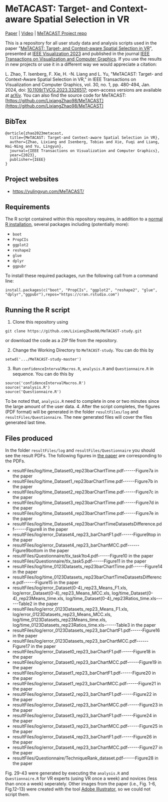 # MeTACAST: Target- and Context-aware Spatial Selection in VR

[Paper](https://doi.org/10.1109/TVCG.2023.3326517) | [Video](https://www.youtube.com/watch?v=R_WRfzgnOAM&t=1s "Video") | [MeTACAST Project repo](https://github.com/LixiangZhao98/MeTACAST)

This is a repository for all user study data and analysis scripts used in the paper "[MeTACAST: Target- and Context-aware Spatial Selection in VR](https://doi.org/10.1109/TVCG.2023.3326517)", presented at [IEEE Visualization 2023](http://ieeevis.org/year/2023/welcome) and published in the journal [IEEE Transactions on Visualization and Computer Graphics](https://ieeexplore.ieee.org/xpl/RecentIssue.jsp?punumber=2945). If you use the results in new projects or use it in a different way we would appreciate a citation:

L. Zhao, T. Isenberg, F. Xie, H. -N. Liang and L. Yu, "MeTACAST: Target- and Context-Aware Spatial Selection in VR," in IEEE Transactions on Visualization and Computer Graphics, vol. 30, no. 1, pp. 480-494, Jan. 2024, doi: [10.1109/TVCG.2023.3326517](https://doi.org/10.1109/TVCG.2023.3326517); open-access versions are available at [arXiv](https://arxiv.org/abs/2308.03616).
You can also find the source code for MeTACAST: [https://github.com/LixiangZhao98/MeTACAST](https://github.com/LixiangZhao98/MeTACAST)

## BibTex

```
@article{zhao2023metacast,
  title={MeTACAST: Target-and Context-aware Spatial Selection in VR},
  author={Zhao, Lixiang and Isenberg, Tobias and Xie, Fuqi and Liang, Hai-Ning and Yu, Lingyun},
  journal={IEEE Transactions on Visualization and Computer Graphics},
  year={2023},
  publisher={IEEE}
}
```
## Project websites
* https://yulingyun.com/MeTACAST/


## Requirements

The R script contained within this repository requires, in addition to a [normal R installation](https://cran.r-project.org/), several packages including (potentially more):

* `boot`
* `PropCIs`
* `ggplot2`
* `reshape2`
* `glue`
* `dplyr`
* `ggpubr`

To install these required packages, run the following call from a command line: 
```
install.packages(c("boot", "PropCIs", "ggplot2", "reshape2", "glue", "dplyr","ggpubr"),repos="https://cran.rstudio.com")
```


## Running the R script

1. Clone this repository using 
```
git clone https://github.com/LixiangZhao98/MeTACAST-study.git
```
 or download the code as a ZIP file from the repository.

2. Change the Working Directory to `MeTACAST-study`. You can do this by
```
setwd('.../MeTACAST-study-master')
```
3. Run `confidenceIntervalMacros.R`, `analysis.R` and `Questionnaire.R` in sequence. You can do this by
```
source('confidenceIntervalMacros.R')
source('analysis.R')
source('Questionnaire.R')
```
To be noted that, `analysis.R` need to complete in one or two minutes since the large amount of the user data.
4. After the script completes, the figures (PDF format) will be generated in the folder `resultFiles/log` and `resultFiles/Questionnaire`. The new generated files will cover the files generated last time.

## Files produced

In the folder `resultFiles/log` and `resultFiles/Questionnaire` you should see the result PDFs. The following figures in [the paper](https://github.com/LixiangZhao98/asset/tree/master/Publications/Papers/MeTACAST.pdf) are corresponding to the PDFs.


* resultFiles/log/time_Dataset0_rep23barChartTime.pdf------Figure7a in the paper
* resultFiles/log/time_Dataset1_rep23barChartTime.pdf------Figure7b in the paper
* resultFiles/log/time_Dataset2_rep23barChartTime.pdf------Figure7c in the paper
* resultFiles/log/time_Dataset3_rep23barChartTime.pdf------Figure7d in the paper
* resultFiles/log/time_Dataset4_rep23barChartTime.pdf------Figure7e in the paper
* resultFiles/log/time_Dataset4_rep23barChartTimeDatasetsDifference.pdf------Figure8 in the paper
* resultFiles/log/error_Dataset4_rep23_barChartF1.pdf------Figure9top in the paper
* resultFiles/log/error_Dataset4_rep23_barChartMCC.pdf------Figure9bottom in the paper
* resultFiles/Questionnaire/tlx_task1to4.pdf------Figure10 in the paper
* resultFiles/Questionnaire/tlx_task5.pdf------Figure11 in the paper
* resultFiles/log/time_0123Datasets_rep23barChartTime.pdf------Figure14 in the paper
* resultFiles/log/time_0123Datasets_rep23barChartTimeDatasetsDifference.pdf------Figure15 in the paper
* resultFiles/log/error_Dataset(0-4)_rep23_Means_F1.xls, log/error_Dataset(0-4)_rep23_Means_MCC.xls, log/time_Dataset(0-4)_rep23Means_time.xls, log/time_Dataset(0-4)_rep23Ratios_time.xls------Table2 in the paper
* resultFiles/log/error_0123Datasets_rep23_Means_F1.xls, log/error_0123Datasets_rep23_Means_MCC.xls, log/time_0123Datasets_rep23Means_time.xls, log/time_0123Datasets_rep23Ratios_time.xls------Table3 in the paper
* resultFiles/log/error_0123Datasets_rep23_barChartF1.pdf------Figure16 in the paper
* resultFiles/log/error_0123Datasets_rep23_barChartMCC.pdf------Figure17 in the paper
* resultFiles/log/error_Dataset0_rep23_barChartF1.pdf------Figure18 in the paper
* resultFiles/log/error_Dataset0_rep23_barChartMCC.pdf------Figure19 in the paper
* resultFiles/log/error_Dataset1_rep23_barChartF1.pdf------Figure20 in the paper
* resultFiles/log/error_Dataset1_rep23_barChartMCC.pdf------Figure21 in the paper
* resultFiles/log/error_Dataset2_rep23_barChartF1.pdf------Figure22 in the paper
* resultFiles/log/error_Dataset2_rep23_barChartMCC.pdf------Figure23 in the paper
* resultFiles/log/error_Dataset3_rep23_barChartF1.pdf------Figure24 in the paper
* resultFiles/log/error_Dataset3_rep23_barChartMCC.pdf------Figure25 in the paper
* resultFiles/log/error_Dataset4_rep23_barChartF1.pdf------Figure26 in the paper
* resultFiles/log/error_Dataset4_rep23_barChartMCC.pdf------Figure27 in the paper
* resultFiles/Questionnaire/TechniqueRank_dataset.pdf------Figure28 in the paper

Fig. 29-43 were generated by executing the `analysis.R` and `Questionnaire.R` for VR experts (using VR once a week) and novices (less than once a week) seperately.
Other images from the paper (i.e., Fig. 1-6, Fig.12–13) were created with the tool [Adobe Illustrator](https://www.adobe.com/products/illustrator/free-trial-download.html), so we could not script them.
